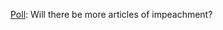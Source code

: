 <a href="https://twitter.com/davewiner/status/1204432134578069505">Poll</a>: Will there be more articles of impeachment?
